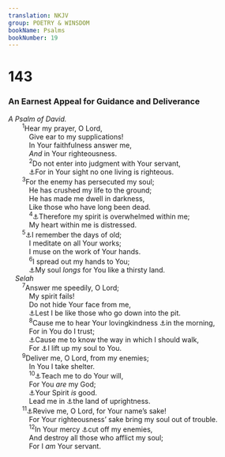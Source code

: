 ```yaml
---
translation: NKJV
group: POETRY & WINSDOM
bookName: Psalms 
bookNumber: 19
---
```


<div class="title"><h1>143</h1><h3>An Earnest Appeal for Guidance and Deliverance</h3><i>A Psalm of David.</i></div>
<span class="verse thi_143_1">  <sup>1</sup>Hear my prayer, O Lord,<br/>   Give ear to my supplications!<br/>   In Your faithfulness answer me,<br/>   <i>And</i> in Your righteousness.<br/></span>
<span class="verse thi_143_2">   <sup>2</sup>Do not enter into judgment with Your servant,<br/>   <a data-toggle="tooltip" data-placement="bottom" title="Ps. 34:1, 2">⚓</a>For in Your sight no one living is righteous.<br/></span>
<span class="verse thi_143_3">  <sup>3</sup>For the enemy has persecuted my soul;<br/>   He has crushed my life to the ground;<br/>   He has made me dwell in darkness,<br/>   Like those who have long been dead.<br/></span>
<span class="verse thi_143_4">   <sup>4</sup><a data-toggle="tooltip" data-placement="bottom" title="(Ex. 34:7); Job 4:17; 9:2; 25:4; Ps. 130:3; Eccl. 7:20; (Rom. 3:20–23; Gal. 2:16)">⚓</a>Therefore my spirit is overwhelmed within me;<br/>   My heart within me is distressed.<br/></span>
<span class="verse thi_143_5">  <sup>5</sup><a data-toggle="tooltip" data-placement="bottom" title="Ps. 77:3">⚓</a>I remember the days of old;<br/>   I meditate on all Your works;<br/>   I muse on the work of Your hands.<br/></span>
<span class="verse thi_143_6">   <sup>6</sup>I spread out my hands to You;<br/>   <a data-toggle="tooltip" data-placement="bottom" title="Ps. 77:5, 10, 11">⚓</a>My soul <i>longs</i> for You like a thirsty land.<br/> <i>Selah</i><br/></span>
<span class="verse thi_143_7">  <sup>7</sup>Answer me speedily, O Lord;<br/>   My spirit fails!<br/>   Do not hide Your face from me,<br/>   <a data-toggle="tooltip" data-placement="bottom" title="Ps. 63:1">⚓</a>Lest I be like those who go down into the pit.<br/></span>
<span class="verse thi_143_8">   <sup>8</sup>Cause me to hear Your lovingkindness <a data-toggle="tooltip" data-placement="bottom" title="Ps. 28:1">⚓</a>in the morning,<br/>   For in You do I trust;<br/>   <a data-toggle="tooltip" data-placement="bottom" title="Ps. 46:5">⚓</a>Cause me to know the way in which I should walk,<br/>   For <a data-toggle="tooltip" data-placement="bottom" title="Ps. 5:8">⚓</a>I lift up my soul to You.<br/></span>
<span class="verse thi_143_9">  <sup>9</sup>Deliver me, O Lord, from my enemies;<br/>   In You I take shelter.<br/></span>
<span class="verse thi_143_10">   <sup>10</sup><a data-toggle="tooltip" data-placement="bottom" title="Ps. 25:1">⚓</a>Teach me to do Your will,<br/>   For You <i>are</i> my God;<br/>   <a data-toggle="tooltip" data-placement="bottom" title="Ps. 25:4, 5">⚓</a>Your Spirit <i>is</i> good.<br/>   Lead me in <a data-toggle="tooltip" data-placement="bottom" title="Neh. 9:20">⚓</a>the land of uprightness.<br/></span>
<span class="verse thi_143_11">  <sup>11</sup><a data-toggle="tooltip" data-placement="bottom" title="Is. 26:10">⚓</a>Revive me, O Lord, for Your name’s sake!<br/>   For Your righteousness’ sake bring my soul out of trouble.<br/></span>
<span class="verse thi_143_12">   <sup>12</sup>In Your mercy <a data-toggle="tooltip" data-placement="bottom" title="Ps. 119:25">⚓</a>cut off my enemies,<br/>   And destroy all those who afflict my soul;<br/>   For I <i>am</i> Your servant.<br/></span>
